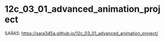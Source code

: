 # 12c_03_01_advanced_animation_project

SARAS: https://sara345a.github.io/12c_03_01_advanced_animation_project/
